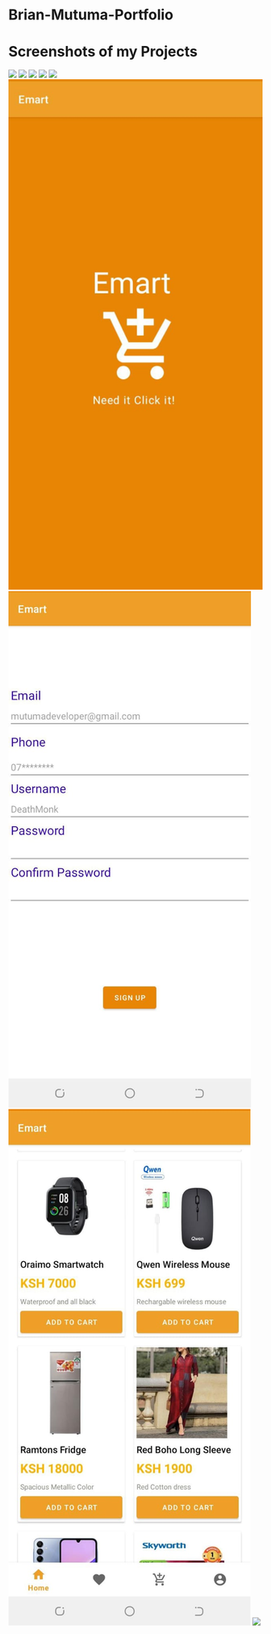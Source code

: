 # Brian-Mutuma-Portfolio
# Screenshots of my Projects
![](https://github.com/mutuma-brian/mutuma-brian.github.io/blob/master/Daybreak%20Fury%201.jpeg)
![](https://github.com/mutuma-brian/mutuma-brian.github.io/blob/master/Daybreak%20Fury%202.jpeg)
![](https://github.com/mutuma-brian/mutuma-brian.github.io/blob/master/Daybreak%20Fury%203.jpeg)
![](https://github.com/mutuma-brian/mutuma-brian.github.io/blob/master/TUKTUK%20Rage%201.jpeg)
![](https://github.com/mutuma-brian/mutuma-brian.github.io/blob/master/TUKTUK%20Rage%203.jpeg)
![](https://github.com/mutuma-brian/mutuma-brian.github.io/blob/master/Emart%203.jpeg)
![](https://github.com/mutuma-brian/mutuma-brian.github.io/blob/master/Emart%201.jpeg)
![](https://github.com/mutuma-brian/mutuma-brian.github.io/blob/master/Emart%202.jpeg)
![](https://github.com/mutuma-brian/mutuma-brian.github.io/blob/master/Earthcare%201.jpeg)
